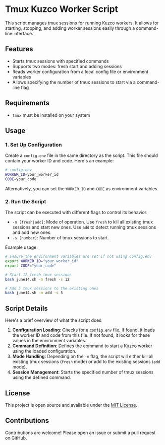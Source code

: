 # Tmux Kuzco Worker Script

This script manages tmux sessions for running Kuzco workers. It allows for starting, stopping, and adding worker sessions easily through a command-line interface.

## Features

- Starts tmux sessions with specified commands
- Supports two modes: fresh start and adding sessions
- Reads worker configuration from a local config file or environment variables
- Allows specifying the number of tmux sessions to start via a command-line flag

## Requirements

- `tmux` must be installed on your system

## Usage

### 1. Set Up Configuration

Create a `config.env` file in the same directory as the script. This file should contain your worker ID and code. Here's an example:

```bash
# config.env
WORKER_ID=your_worker_id
CODE=your_code
```

Alternatively, you can set the `WORKER_ID` and `CODE` as environment variables.

### 2. Run the Script

The script can be executed with different flags to control its behavior:

- `-m [fresh|add]`: Mode of operation. Use `fresh` to kill all existing tmux sessions and start new ones. Use `add` to detect running tmux sessions and add new ones.
- `-s [number]`: Number of tmux sessions to start.

Example usage:

```bash
# Ensure the environment variables are set if not using config.env
export WORKER_ID="your_worker_id"
export CODE="your_code"

# Start 12 fresh tmux sessions
bash june14.sh -m fresh -s 12

# Add 5 tmux sessions to the existing ones
bash june14.sh -m add -s 5
```

## Script Details

Here's a brief overview of what the script does:

1. **Configuration Loading**: Checks for a `config.env` file. If found, it loads the worker ID and code from this file. If not found, it looks for these values in the environment variables.
2. **Command Definition**: Defines the command to start a Kuzco worker using the loaded configuration.
3. **Mode Handling**: Depending on the `-m` flag, the script will either kill all existing tmux sessions (`fresh` mode) or add to the existing sessions (`add` mode).
4. **Session Management**: Starts the specified number of tmux sessions using the defined command.

## License

This project is open source and available under the [MIT License](LICENSE).

## Contributions

Contributions are welcome! Please open an issue or submit a pull request on GitHub.
